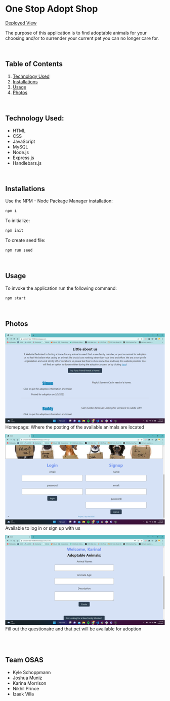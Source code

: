 # One Stop Adopt Shop 
[Deployed View](https://ancient-lake-95588.herokuapp.com/) 
<br>

The purpose of this application is to find adoptable animals for your choosing and/or to surrender your current pet you can no longer care for.

<br>

## Table of Contents

1. [Technology Used](#technology-used)
2. [Installations](#installations)
3. [Usage](#usage)
4. [Photos](#photos)


<br>

## Technology Used:

- HTML
- CSS
- JavaScript
- MySQL
- Node.js
- Express.js
- Handlebars.js

<br>

## Installations
Use the NPM - Node Package Manager installation:
```bash
npm i
```
To initialize:
```bash
npm init
```
To create seed file:
```bash
npm run seed
```

<br>

## Usage
To invoke the application run the following command:
```bash
npm start
```

<br>

## Photos

![homepage](img/homepage.png)
Homepage: Where the posting of the available animals are located

![loginpage](img/Screenshot7.png)
Available to log in or sign up with us

![adoptpage](img/Screenshot8.png)
Fill out the questionaire and that pet will be available for adoption


<br><br>

## Team OSAS
- Kyle Schoppmann
- Joshua Muniz
- Karina Morrison
- Nikhil Prince 
- Izaak Villa

